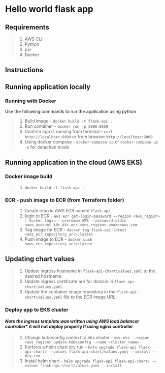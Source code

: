 # Hello world flask app

## Requirements
> 1. AWS CLI
> 3. Python
> 4. pip
> 5. Docker


## Instructions

## Running application locally

### Running with Docker
Use the following commands to run the application using python

> 1. Build image - `docker build -t flask-api .`
> 2. Run container - `docker run -p 8000:8000`
> 3. Confirm app is running from terminal - `curl http://localhost:8000` or from browser `http://localhost:8000`
> 3. Using docker compose - `docker-compose up` or `docker-compose up -d` for detached mode


## Running application in the cloud (AWS EKS)

### Docker image build
> 1. `docker build -t flask-api .`

### ECR - push image to ECR (from Terraform folder)
> 1. Create repo in AWS ECR named `flask-api`.
> 2. login to ECR - `aws ecr get-login-password --region <aws_region> | docker login --username AWS --password-stdin <aws_account_id>.dkr.ecr.<aws_region>.amazonaws.com`
> 3. Tag image for ECR - `docker tag flask-api:latest <aws_ecr_repository_url>:latest`
> 4. Push image to ECR - `docker push <aws_ecr_repository_url>:latest`

## Updating chart values
> 1. Update ingress hostname in `flask-api-chart\values.yaml` to the desired hostname.
> 2. Update ingress certificate arn for domain in `flask-api-chart\values.yaml`.
> 3. Update the container image repository in the `flask-api-chart\values.yaml` file to the ECR image URL.
   

### Deploy app to EKS cluster 
#### *Note the ingress template was written using AWS load balancer controller** it will not deploy properly if using nginx controller
> 1. Change kubeconfig context to eks cluster - `aws eks --region <aws_region> update-kubeconfig --name <cluster_name>`
> 2. Perform a helm chart dry run - `helm upgrade flask-api flask-api-chart/ --values flask-api-chart/values.yaml --install --dry-run`
> 3. Install helm chart - `helm upgrade flask-api flask-api-chart/ --values flask-api-chart/values.yaml --install`

